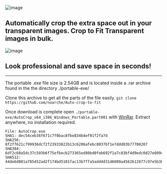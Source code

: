 ![image](https://github.com/user-attachments/assets/99797d06-7ac5-4d43-b8cf-7011f5d907d6)

## Automatically crop the extra space out in your transparent images. Crop to Fit Transparent images in bulk. 

![image](https://github.com/user-attachments/assets/6b7c8faf-927d-45e4-999f-daaf1b22125d)

## Look professional and save space in seconds!

---------------------------------------------------------------------------------------------------

The portable .exe file size is 2.54GB and is located inside a .rar archive found in the the directory ./portable-exe/   

Clone this archive to get all the parts of the file easily. `git clone https://github.com/noarche/Auto-crop-to-fit`

Once download is complete open `./portable-exe/AutoCrop_x64_i386_Windows_Portable.part001` with [WinRar](https://www.win-rar.com/download.html?&L=0). Extract anywhere, no installation required.



    File: AutoCrop.exe
    SHA1: dec54ceb36f671c7f0bac8fbe834b4ef91f2fa7d
    SHA256: 8f2ff621c799936dcf2f23933822b13c6206afebc8037bf1e7ddd03b77708207
    SHA384: 6df2c60a5dc37c503b6f75efbecb273365ed80bd0feb692f1a7c83bf4d9edc0d27e609c3d31afab1ea2732a458af8e7f
    SHA512: 44de6d881a785452ad2f174bd5101fac13b7ffa5adddd31d6089a4562612877c97e5b3b0e1eca4dc8ca789c4c676f35cb1552e36d4ca417ca37819abfa95faa4





---------------------------------------------------------------------------------------------------
